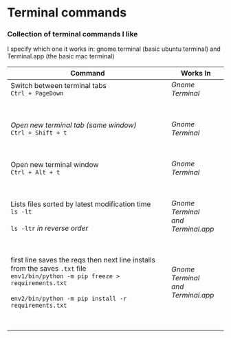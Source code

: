 # Terminal commands 
### Collection of terminal commands I like
I specify which one it works in: gnome terminal (basic ubuntu terminal) and Terminal.app (the basic mac terminal)

| Command                               | Works In                         |
|---------------------------------------|----------------------------------|
| Switch between terminal tabs <br> ```Ctrl + PageDown``` | *Gnome Terminal* |
|<br> <br> | |
| *Open new terminal tab (same window)*  <br> ```Ctrl + Shift + t``` | *Gnome Terminal* |
| <br><br> | |
| Open new terminal window  <br> ```Ctrl + Alt + t``` | *Gnome Terminal* |  
| <br> <br> | |
| Lists files sorted by latest modification time <br> ```ls -lt``` <br> <br> ```ls -ltr``` *in reverse order* | *Gnome Terminal <br> and <br> Terminal.app* |
| <br> <br> | |
| first line saves the reqs then next line installs from the saves `.txt` file <br> ```env1/bin/python -m pip freeze > requirements.txt ```<br> <br> ```env2/bin/python -m pip install -r requirements.txt``` |  *Gnome Terminal <br> and <br> Terminal.app* |
| <br> <br> | |



